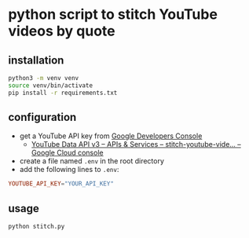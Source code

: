 # python script to stitch YouTube videos by quote

## installation

```bash
python3 -m venv venv
source venv/bin/activate
pip install -r requirements.txt
```

## configuration

- get a YouTube API key from [Google Developers Console](https://console.developers.google.com/)
  - [YouTube Data API v3 – APIs & Services – stitch-youtube-vide… – Google Cloud console](https://console.cloud.google.com/apis/library/youtube.googleapis.com)
- create a file named `.env` in the root directory
- add the following lines to `.env`:

```toml
YOUTUBE_API_KEY="YOUR_API_KEY"
```

## usage

```bash
python stitch.py
```
